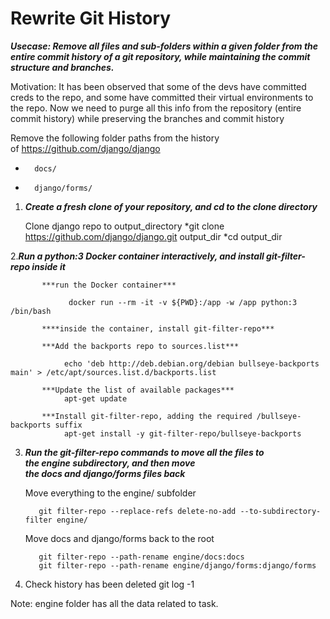 

# Rewrite Git History

***Usecase: Remove all files and sub-folders within a given folder from the entire commit history of a git repository, while maintaining the commit structure and branches.***

Motivation: It has been observed that some of the devs have committed creds to the repo, and some have committed their virtual environments to the repo. Now we need to purge all this info from the repository (entire commit history) while preserving the branches and commit history

Remove the following folder paths from the history of https://github.com/django/django
* 		docs/
* 		django/forms/


1. ***Create a fresh clone of your repository, and cd to the clone directory***

    Clone django repo to output_directory
     *git clone https://github.com/django/django.git output_dir
     *cd output_dir


2.***Run a python:3 Docker container interactively, and install git-filter-repo inside it***

           ***run the Docker container***
  
                 docker run --rm -it -v ${PWD}:/app -w /app python:3 /bin/bash

           ****inside the container, install git-filter-repo***
 
           ***Add the backports repo to sources.list***
 
                echo 'deb http://deb.debian.org/debian bullseye-backports main' > /etc/apt/sources.list.d/backports.list

           ***Update the list of available packages***
                apt-get update

           ***Install git-filter-repo, adding the required /bullseye-backports suffix
                apt-get install -y git-filter-repo/bullseye-backports



3. ***Run the git-filter-repo commands to move all the files to the engine subdirectory, and then move the docs and django/forms files back***

     Move everything to the engine/ subfolder
          
          git filter-repo --replace-refs delete-no-add --to-subdirectory-filter engine/

    Move docs and django/forms back to the root
     
          git filter-repo --path-rename engine/docs:docs
          git filter-repo --path-rename engine/django/forms:django/forms

 

4. Check history has been deleted 
       git log -1 <commit-id>

Note: engine folder has all the data related to task.

